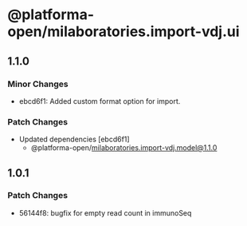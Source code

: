 # @platforma-open/milaboratories.import-vdj.ui

## 1.1.0

### Minor Changes

- ebcd6f1: Added custom format option for import.

### Patch Changes

- Updated dependencies [ebcd6f1]
  - @platforma-open/milaboratories.import-vdj.model@1.1.0

## 1.0.1

### Patch Changes

- 56144f8: bugfix for empty read count in immunoSeq
